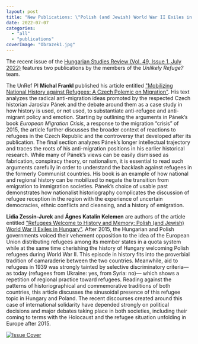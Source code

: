 ```yaml
---
layout: post
title: "New Publications: \"Polish (and Jewish) World War II Exiles in Hungary\" and \"A Czech Polemic on Migration\""
date: 2022-07-07
categories: 
  - "all"
  - "publications"
coverImage: "Obrazek1.jpg"
---
```


The recent issue of the [Hungarian Studies Review (Vol. 49, Issue 1, July 2022)](https://scholarlypublishingcollective.org/psup/hungarian-studies/issue/49/1) features two publications by the members of the _Unlikely Refuge?_ team.

The UnRef PI **Michal Frankl** published his article entitled ["Mobilizing National History against Refugees: A Czech Polemic on Migration"](https://scholarlypublishingcollective.org/psup/hungarian-studies/article-abstract/49/1/11/314217/Mobilizing-National-History-against-Refugees-A?redirectedFrom=fulltext). His text analyzes the radical anti-migration ideas promoted by the respected Czech historian Jaroslav Pánek and the debate around them as a case study in how history is used, or not used, to substantiate anti-refugee and anti-migrant policy and emotion. Starting by outlining the arguments in Pánek’s book _European Migration Crisis_, a response to the migration “crisis” of 2015, the article further discusses the broader context of reactions to refugees in the Czech Republic and the controversy that developed after its publication. The final section analyzes Pánek’s longer intellectual trajectory and traces the roots of his anti-migration positions in his earlier historical research. While many of Pánek’s views can be easily dismissed as fabrication, conspiracy theory, or nationalism, it is essential to read such arguments carefully in order to understand the backlash against refugees in the formerly Communist countries. His book is an example of how national and regional history can be mobilized to negate the transition from emigration to immigration societies. Pánek’s choice of usable past demonstrates how nationalist historiography complicates the discussion of refugee reception in the region with the experience of uncertain democracies, ethnic conflicts and cleansing, and a history of emigration.

**Lidia Zessin-Jurek** and **Ágnes Katalin Kelemen** are authors of the article entitled ["Refugees Welcome to History and Memory: Polish (and Jewish) World War II Exiles in Hungary"](https://scholarlypublishingcollective.org/psup/hungarian-studies/article-abstract/49/1/62/314208/Refugees-Welcome-to-History-and-Memory-Polish-and). After 2015, the Hungarian and Polish governments voiced their vehement opposition to the idea of the European Union distributing refugees among its member states in a quota system while at the same time cherishing the history of Hungary welcoming Polish refugees during World War II. This episode in history fits into the proverbial tradition of camaraderie between the two countries. Meanwhile, aid to refugees in 1939 was strongly tainted by selective discriminatory criteria—as today (refugees from Ukraine: yes, from Syria: no)— which shows a repetition of regional practice toward refugees. Reading against the patterns of historiographical and commemorative traditions of both countries, this article discusses the sinusoidal presence of this refugee topic in Hungary and Poland. The recent discourses created around this case of international solidarity have depended strongly on political decisions and major debates taking place in both societies, including their coming to terms with the Holocaust and the refugee situation unfolding in Europe after 2015.

[![Issue Cover](/assets/images/m_coverimage.jpeg)](https://scholarlypublishingcollective.org/psup/hungarian-studies/issue/49/1)
